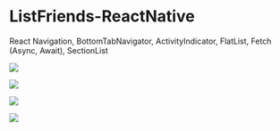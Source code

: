 # ListFriends-ReactNative
React Navigation, BottomTabNavigator, ActivityIndicator, FlatList, Fetch (Async, Await), SectionList <br>

<img src="https://raw.githubusercontent.com/Arcangel1994/ListFriends-ReactNative/master/FriendList/assets/Screenshot_20190531_174608_host.exp.exponent.jpg" /> <br>

<img src="https://raw.githubusercontent.com/Arcangel1994/ListFriends-ReactNative/master/FriendList/assets/Screenshot_20190531_174508_host.exp.exponent.jpg" /> <br>

<img src="https://raw.githubusercontent.com/Arcangel1994/ListFriends-ReactNative/master/FriendList/assets/Screenshot_20190531_174648_host.exp.exponent.jpg" /> <br>

<img src="https://raw.githubusercontent.com/Arcangel1994/ListFriends-ReactNative/master/FriendList/assets/Screenshot_20190531_174616_host.exp.exponent.jpg" /> <br>
